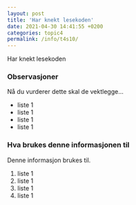 ```yaml
---
layout: post
title: 'Har knekt lesekoden'
date: 2021-04-30 14:41:55 +0200
categories: topic4
permalink: /info/t4s10/
---
```


Har knekt lesekoden

### Observasjoner

Nå du vurderer dette skal de vektlegge...

- liste 1
- liste 1
- liste 1
- liste 1

### Hva brukes denne informasjonen til

Denne informasjon brukes til.

1. liste 1
2. liste 1
3. liste 1
4. liste 1
